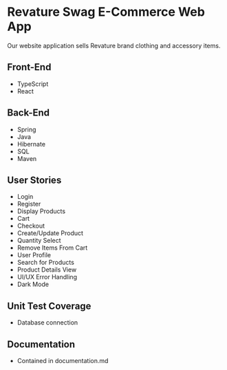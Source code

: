 # Revature Swag E-Commerce Web App ##
Our website application sells Revature brand clothing and accessory items.

## Front-End ##
- TypeScript
- React

## Back-End ##
- Spring
- Java
- Hibernate
- SQL
- Maven

## User Stories ##
- Login
- Register
- Display Products
- Cart
- Checkout
- Create/Update Product
- Quantity Select
- Remove Items From Cart
- User Profile
- Search for Products
- Product Details View
- UI/UX Error Handling
- Dark Mode

## Unit Test Coverage ##
- Database connection

## Documentation
 - Contained in documentation.md
